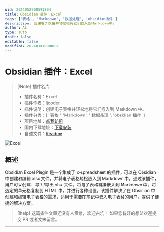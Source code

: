 ```yaml
---
uid: 2024052908591804
title: Obsidian 插件：Excel
tags: ['表格', 'Markdown', '数据处理', 'obsidian插件']
description: 创建电子表格并轻松地将它们嵌入到Markdown中。
author: AI
type: auto
draft: false
editable: false
modified: 20240101000000
---
```


# Obsidian 插件：Excel

> [!Note] 插件名片
> - 插件名称：Excel
> - 插件作者：ljcoder
> - 插件说明：创建电子表格并轻松地将它们嵌入到 Markdown 中。
> - 插件分类：[' 表格 ', 'Markdown', ' 数据处理 ', 'obsidian 插件 ']
> - 项目地址：[点我访问](https://github.com/ljcoder2015/obsidian-excel)
> - 国内下载地址：[下载安装](https://pkmer.cn/products/plugin/pluginMarket/?excel)
> - 自述文件：[Readme](https://ghproxy.net/https://raw.githubusercontent.com/ljcoder2015/obsidian-excel/master/README.md)

![Excel](https://cdn.pkmer.cn/covers/excel.gif!pkmer)

## 概述

Obsidian Excel Plugin 是一个集成了 x-spreadsheet 的插件，可以在 Obsidian 中创建和编辑 xlsx 文件，并将电子表格轻松嵌入到 Markdown 中。通过该插件，用户可以创建、导入/导出 xlsx 文件，将电子表格链接嵌入到 Markdown 中，将选定的单元格复制到 HTML 中，并进行各种设置。该插件解决了在 Obsidian 中创建和编辑电子表格的需求，适用于需要在笔记中嵌入电子表格的用户，提供了便捷的解决方案。

> [!help]
> 这篇插件文章还没有人贡献，欢迎占坑！
> 如果您有好的想法欢迎提交 PR 或者文末留言。

---



